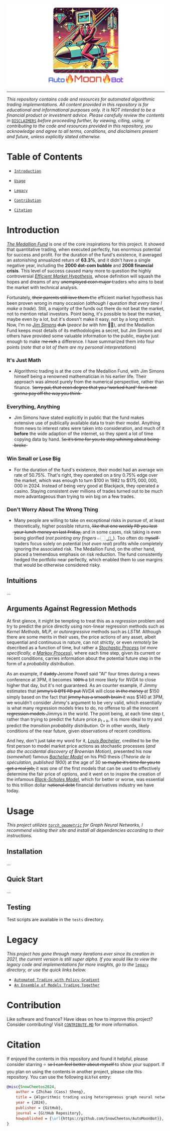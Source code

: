![](media/logo.png)

---------------

*This repository contains code and resources for automated algorithmic trading implementations. All content provided in this repository is for educational and informational purposes only. It is NOT intended to be a financial product or investment advice. Please carefully review the contents in* [`DISCLAIMERS`](DISCLAIMER.MD) *before proceeding further, by viewing, citing, using, or contributing to the code and resources provided in this repository, you acknowledge and agree to all terms, conditions, and disclaimers present and future, unless explicitly stated otherwise.*

# Table of Contents

- [`Introduction`](#introduction)

- [`Usage`](#usage)

- [`Legacy`](#legacy)

- [`Contribution`](#contribution)

- [`Citation`](#citation)

# Introduction

[*The Medallion Fund*](https://www.cornell-capital.com/blog/2020/02/medallion-fund-the-ultimate-counterexample.html) is one of the core inspirations for this project. It showed that quantitative trading, when executed perfectly, has enormous potential for success and profit. For the duration of the fund's existence, it averaged an astonishing annualized return of **63.3%**, and it didn't have a single negative year, including the **2000 dot-com bubble** and **2008 financial crisis**. This level of success caused many more to question the highly controversial [*Efficient Market Hypothesis*](https://www.investopedia.com/terms/e/efficientmarkethypothesis.asp), whose definition will squash the hopes and dreams of any u̶n̶e̶m̶p̶l̶o̶y̶e̶d̶ ̶e̶c̶o̶n̶ ̶m̶a̶j̶o̶r̶ traders who aims to beat the market with technical analysis.

Fortunately, t̶h̶e̶i̶r̶ ̶p̶a̶r̶e̶n̶t̶s̶ ̶s̶t̶i̶l̶l̶ ̶l̶o̶v̶e̶ ̶t̶h̶e̶m̶ the efficient market hypothesis has been proven wrong in many occasion (*although I question that every time I make a trade*). Still, a majority of the funds out there do not beat the market, not to mention retail investors. Point being, it's possible to beat the market, maybe even by a lot, but it's doesn't make it easy, not by a long stretch. Now, I'm no [*Jim Simons*](https://en.wikipedia.org/wiki/Jim_Simons) d̶u̶h̶ (*peace be with him* 🙏🏼), and the Medallion Fund keeps most details of its methodologies a secret, but Jim Simons and others have provided some valuable information to the public, maybe just enough to make m̶e̶ ̶r̶i̶c̶h̶ a difference. I have summarized them into four points (*note that a lot of them are my personal interpretations*)

### It's Just Math

- Algorithmic trading is at the core of the Medallion Fund, with Jim Simons himself being a renowned mathematician in his earlier life. Their approach was almost purely from the numerical perspective, rather than finance. S̶o̶r̶r̶y̶ ̶p̶a̶l̶,̶ ̶t̶h̶a̶t̶ ̶e̶c̶o̶n̶ ̶d̶e̶g̶r̶e̶e̶ ̶t̶h̶a̶t̶ ̶y̶o̶u̶ ̶"̶w̶o̶r̶k̶e̶d̶ ̶h̶a̶r̶d̶"̶ ̶f̶o̶r̶ ̶i̶s̶ ̶n̶o̶t̶ ̶g̶o̶n̶n̶a̶ ̶p̶a̶y̶ ̶o̶f̶f̶ ̶t̶h̶e̶ ̶w̶a̶y̶ ̶y̶o̶u̶ ̶t̶h̶i̶n̶k̶

### Everything, Anything

- Jim Simons have stated explicitly in public that the fund makes extensive use of publically available data to train their model. Anything from news to interest rates were taken into consideration, and much of it **before** the wide adaption of the internet, so they spent a lot of time copying data by hand. S̶o̶ ̶i̶t̶'̶s̶ ̶t̶i̶m̶e̶ ̶f̶o̶r̶ ̶y̶o̶u̶ ̶t̶o̶ ̶s̶t̶o̶p̶ ̶w̶h̶i̶n̶i̶n̶g̶ ̶a̶b̶o̶u̶t̶ ̶b̶e̶i̶n̶g̶ ̶b̶r̶o̶k̶e̶

### Win Small or Lose Big

- For the duration of the fund's existence, their model had an average win rate of $50.75\%$. That's right, they operated on a tiny $0.75\%$ edge over the market, which was enough to turn $\$100$ in 1982 to $\$175,000,000,000$ in 2024. Instead of being very good at Blackjack, they operated a casino. Staying consistent over millions of trades turned out to be much more advantageous than trying to win big on a few trades.

### Don't Worry About The Wrong Thing

- Many people are willing to take on exceptional risks in pursue of, at least theoretically, higher possible returns, l̶i̶k̶e̶ ̶t̶h̶a̶t̶ ̶o̶n̶e̶ ̶w̶e̶e̶k̶l̶y̶ ̶F̶D̶ ̶y̶o̶u̶ ̶l̶o̶s̶t̶ ̶y̶o̶u̶r̶ ̶l̶u̶n̶c̶h̶ ̶m̶o̶n̶e̶y̶ ̶o̶n̶ ̶l̶a̶s̶t̶ ̶F̶r̶i̶d̶a̶y̶, and in some cases, risk taking is even being glorified (*not pointing any fingers* 👉🏻 [`_👀_`](https://www.reddit.com/r/wallstreetbets/)). Too often do m̶y̶s̶e̶l̶f̶ traders focus solely on potential (*not even real*) profits while completely ignoring the associated risk. The Medallion Fund, on the other hand, placed a tremendous emphasis on risk reduction. The fund consistently hedged the portfolio near perfectly, which enabled them to use margins that would be otherwise considered risky. 


## Intuitions
...


## Arguments Against Regression Methods

At first glence, it might be tempting to treat this as a *regression* problem and try to predict the price directly using non-linear regression methods such as *Kernel Methods*, *MLP*, or *autoregressive* methods such as *LSTM*. Although there are some merits in their uses, the price actions of any asset, albeit sequential and continuous in nature, can not *strictly*, or even *remotely* be dsecribed as a function of time, but rather a [*Stochastic Process*](https://en.wikipedia.org/wiki/Stochastic_process) (*ot more specifically, a* [*Markov Process*](https://en.wikipedia.org/wiki/Markov_chain)), where each time step, given its current or recent conditions, carries information about the potential future step in the form of a *probability distribution*. 

As an example, if d̶a̶d̶d̶y̶ Jerome Powell said "AI" four times during a news conference at 3PM, it becomes 1̶0̶0̶%̶ a bit more likely for *NVDA* to close higher that day, but it's not guaranteed. As an counter example, if Jimmy estimates that J̶i̶m̶m̶y̶'̶s̶ ̶0̶-̶D̶T̶E̶ ̶F̶D̶ ̶p̶u̶t̶ *NVDA* will close i̶n̶ ̶t̶h̶e̶ ̶m̶o̶n̶e̶y̶ at $\$150$ simply based on the fact that J̶i̶m̶m̶y̶ ̶h̶a̶s̶ ̶a̶ ̶s̶m̶o̶o̶t̶h̶ ̶b̶r̶a̶i̶n̶ it was $\$140$ at 3PM, we wouldn't consider Jimmy's argument to be very valid, which essentially is what many regression models tries to do, no offense to all the innocent r̶e̶g̶r̶e̶s̶s̶i̶o̶n̶ ̶m̶o̶d̶e̶l̶s̶ Jimmys in the world. The point being, at each time step $t$, rather than trying to predict the future price $p_{t+k}$, it is more ideal to try and predict the *transition probability distribution*. Or in other words, likely conditions of the near future, given observations of recent conditions. 

And hey, don't just take my word for it, [*Louis Bachelier*](https://en.wikipedia.org/wiki/Louis_Bachelier), credited to be the first person to model market price actions as stochastic processes (*and also the accidental discovery of Brownian Motion*), presented his now (*somewhat*) famous [*Bachelier Model*](https://en.wikipedia.org/wiki/Bachelier_model) on his PhD thesis (*Théorie de la spéculation, published 1900*) at the age of 30 s̶o̶ ̶m̶a̶y̶b̶e̶ ̶i̶t̶'̶s̶ ̶t̶i̶m̶e̶ ̶f̶o̶r̶ ̶y̶o̶u̶ ̶t̶o̶ ̶g̶e̶t̶ ̶a̶ ̶r̶e̶a̶l̶ ̶j̶o̶b̶, it was one of the first models that can be used to effectively determine the fair price of options, and it went on to inspire the creation of the infamous [*Black-Scholes Model*](https://en.wikipedia.org/wiki/Black%E2%80%93Scholes_model), which for better or worse, was essential to this trillion dollar n̶a̶t̶i̶o̶n̶a̶l̶ ̶d̶e̶b̶t̶ financial derivatives industry we have today.

# Usage

*This project utilizes [`torch_geometric`](https://pytorch-geometric.readthedocs.io/en/latest/install/installation.html) for Graph Neural Networks, I recommend visiting their site and install all dependencies according to their instructions.*

## Installation
...

## Quick Start
...

## Testing
Test scripts are available in the `tests` directory.

# Legacy

*This project has gone through many iterations ever since its creation in 2021, the current version is still super alpha. If you would like to view the legacy code and implementations for more insights, go to the* [`legacy`](legacy/README.MD) *directory, or use the quick links below.*

- [`Automated Trading with Policy Gradient`](legacy/policy_gradient/README.md)
- [`An Ensemble of Models Trading Together`](legacy/classical_ensemble/README.md)

# Contribution

Like software and finance? Have ideas on how to improve this project? Consider contributing! Visit [`CONTRIBUTE.MD`](docs/CONTRIBUTE.MD) for more information.


# Citation

If enjoyed the contents in this repository and found it helpful, please consider starring ⭐ s̶o̶ ̶I̶ ̶c̶a̶n̶ ̶f̶e̶e̶l̶ ̶b̶e̶t̶t̶e̶r̶ ̶a̶b̶o̶u̶t̶ ̶m̶y̶s̶e̶l̶f̶ to show your support. If you plan on using the contents in another project, please cite this repository. You can use the following `BibTeX` entry:

```bibtex
@misc{SnowCheetos2024,
    author = {Zhihao (Cass) Sheng},
    title = {Algorithmic trading using heterogeneous graph neural network and reinforcement learning {AutoMoonBot}},
    year = {2024},
    publisher = {GitHub},
    journal = {GitHub Repository},
    howpublished = {\url{https://github.com/SnowCheetos/AutoMoonBot}},
}
```